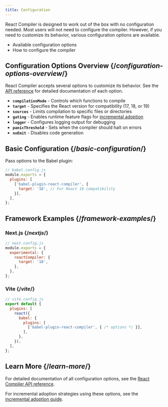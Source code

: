 ```yaml
---
title: Configuration
---
```


<Intro>
React Compiler is designed to work out of the box with no configuration needed. Most users will not need to configure the compiler. However, if you need to customize its behavior, various configuration options are available.
</Intro>

<YouWillLearn>

* Available configuration options
* How to configure the compiler

</YouWillLearn>

## Configuration Options Overview {/*configuration-options-overview*/}

React Compiler accepts several options to customize its behavior. See the [API reference](/reference/react/react-compiler) for detailed documentation of each option.

- **`compilationMode`** - Controls which functions to compile
- **`target`** - Specifies the React version for compatibility (17, 18, or 19)
- **`sources`** - Limits compilation to specific files or directories
- **`gating`** - Enables runtime feature flags for [incremental adoption](/learn/react-compiler/incremental-adoption)
- **`logger`** - Configures logging output for debugging
- **`panicThreshold`** - Sets when the compiler should halt on errors
- **`noEmit`** - Disables code generation

## Basic Configuration {/*basic-configuration*/}

Pass options to the Babel plugin:

```js
// babel.config.js
module.exports = {
  plugins: [
    ['babel-plugin-react-compiler', {
      target: '18', // For React 18 compatibility
    }],
  ],
};
```

## Framework Examples {/*framework-examples*/}

### Next.js {/*nextjs*/}

```js
// next.config.js
module.exports = {
  experimental: {
    reactCompiler: {
      target: '18',
    },
  },
};
```

### Vite {/*vite*/}

```js
// vite.config.js
export default {
  plugins: [
    react({
      babel: {
        plugins: [
          ['babel-plugin-react-compiler', { /* options */ }],
        ],
      },
    }),
  ],
};
```

## Learn More {/*learn-more*/}

For detailed documentation of all configuration options, see the [React Compiler API reference](/reference/react/react-compiler).

For incremental adoption strategies using these options, see the [incremental adoption guide](/learn/react-compiler/incremental-adoption).